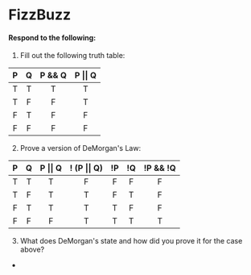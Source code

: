 # FizzBuzz
#### Respond to the following:

1. Fill out the following truth table:

| P  | Q  | P && Q | P \|\| Q |
|:--:|:--:|:------:|:--------:|
| T  | T  |   T    |    T     |
| T  | F  |   F    |    T     |
| F  | T  |   F    |    F     |
| F  | F  |   F    |    F     |


2. Prove a version of DeMorgan's Law:

| P  | Q  | P \|\| Q | ! (P \|\| Q) | !P | !Q | !P && !Q |
|:--:|:--:|:--------:|:------------:|:--:|:--:|:--------:|
| T  | T  |     T    |       F      | F  | F  |    F     |
| T  | F  |     T    |       T      | F  | T  |    F     |
| F  | T  |     T    |       T      | T  | F  |    F     |
| F  | F  |     F    |       T      | T  | T  |    T     |

3. What does DeMorgan's state and how did you prove it for the case above?
  *
